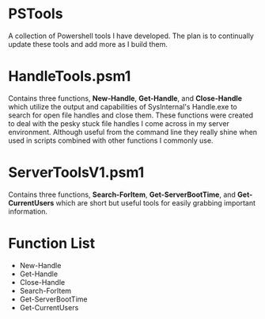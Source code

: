 # PSTools
A collection of Powershell tools I have developed. The plan is to continually update these tools and add more as I build them.

# HandleTools.psm1
Contains three functions, <b>New-Handle</b>, <b>Get-Handle</b>, and <b>Close-Handle</b> which utilize the output and 
capabilities of SysInternal's Handle.exe to search for open file handles and close them. These functions were created 
to deal with the pesky stuck file handles I come across in my server environment. Although useful from the command line 
they really shine when used in scripts combined with other functions I commonly use.

# ServerToolsV1.psm1
Contains three functions, <b>Search-ForItem</b>, <b>Get-ServerBootTime</b>, and <b>Get-CurrentUsers</b> which are short 
but useful tools for easily grabbing important information.

# Function List
* New-Handle
* Get-Handle
* Close-Handle
* Search-ForItem
* Get-ServerBootTime
* Get-CurrentUsers
